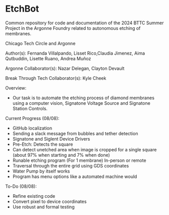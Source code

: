 # EtchBot
Common repository for code and documentation of the 2024 BTTC Summer Project in the Argonne Foundry related to autonomous etching of membranes.

Chicago Tech Circle and Argonne

Author(s): Fernanda Villalpando, Lisset Rico,Claudia Jimenez, Aima Qutbuddin, Lisette Ruano, Andrea Muñoz

Argonne Collaborator(s): Nazar Delegan, Clayton Devault

Break Through Tech Collaborator(s): Kyle Cheek

Overview:

* Our task is to automate the etching process of diamond membranes using a computer vision, Signatone Voltage Source and Signatone Station Controls. 

Current Progress (08/08):
 - GitHub localization
 - Sending a slack message from bubbles and tether detection
 - Signatone and Siglent Device Drivers
 - Pre-Etch: Detects the square
 - Can detect unetched area when image is cropped for a single square (about 97% when starting and 7% when done)
 - Runable etching program (For 1 membrane) In-person or remote
 - Traversal through the entire grid using GDS coordinates
 - Water Pump by itself works
 - Program has menu options like a automated machine would

To-Do (08/08):
 - Refine existing code
 - Convert pixel to device coordinates
 - Use robust and formal testing
